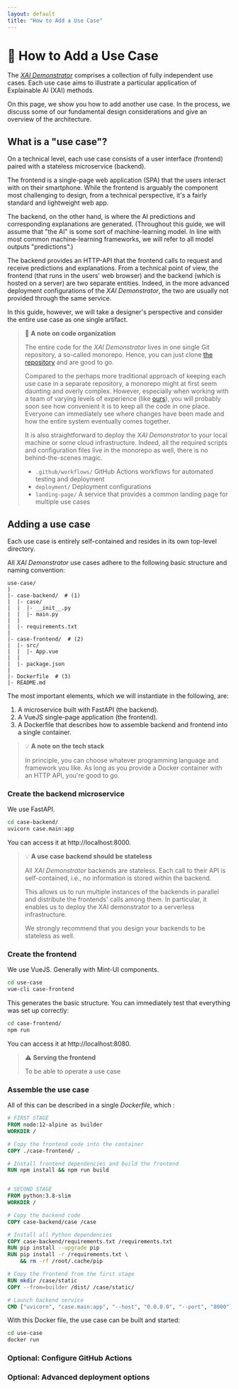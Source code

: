 ```yaml
---
layout: default
title: "How to Add a Use Case"
---
```


# 🔧 How to Add a Use Case

The [_XAI Demonstrator_](https://xai-demonstrator.github.io/) comprises a collection of fully independent use cases.
Each use case aims to illustrate a particular application of Explainable AI (XAI) methods.

On this page, we show you how to add another use case.
In the process, we discuss some of our fundamental design considerations and give an overview of the architecture. 

## What is a "use case"?

On a technical level, each use case consists of a user interface (frontend) paired with a stateless microservice (backend).

The frontend is a single-page web application (SPA) that the users interact with on their smartphone.
While the frontend is arguably the component most challenging to design, from a technical perspective, it's a fairly standard and lightweight web app.

The backend, on the other hand, is where the AI predictions and corresponding explanations are generated.
(Throughout this guide, we will assume that "the AI" is some sort of machine-learning model. 
In line with most common machine-learning frameworks, we will refer to all model outputs "predictions".)

The backend provides an HTTP-API that the frontend calls to request and receive predictions and explanations.
From a technical point of view, the frontend (that runs in the users' web browser) and the backend (which is hosted on a server) are two separate entities.
Indeed, in the more advanced deployment configurations of the _XAI Demonstrator_, the two are usually not provided through the same service.

In this guide, however, we will take a designer's perspective and consider the entire use case as one single artifact.

> 🔎 **A note on code organization**
>
> The entire code for the _XAI Demonstrator_ lives in one single Git repository, a so-called monorepo.
> Hence, you can just clone [the repository](https://www.github.com/xai-demonstrator/xai-demonstrator) and are good to go.
> 
> Compared to the perhaps more traditional approach of keeping each use case in a separate repository, a monorepo might at first seem daunting and overly complex.
> However, especially when working with a team of varying levels of experience (like [ours](/#Team)), you will probably soon see how convenient it is to keep all the code in one place.
> Everyone can immediately see where changes have been made and how the entire system eventually comes together.
> 
> It is also straightforward to deploy the _XAI Demonstrator_ to your local machine or some cloud infrastructure.
> Indeed, all the required scripts and configuration files live in the monorepo as well, there is no behind-the-scenes magic.
> 
> - `.github/workflows/` GitHub Actions workflows for automated testing and deployment
> - `deployment/` Deployment configurations
> - `landing-page/` A service that provides a common landing page for multiple use cases

## Adding a use case

Each use case is entirely self-contained and resides in its own top-level directory.


All _XAI Demonstrator_ use cases adhere to the following basic structure and naming convention:
```
use-case/
|
|- case-backend/  # (1)
|  |- case/
|  |  |- __init__.py
|  |  |- main.py
|  |
|  |- requirements.txt
|      
|- case-frontend/  # (2)
|  |- src/
|  |  |- App.vue
|  |
|  |- package.json
|     
|- Dockerfile  # (3)
|- README.md
```
The most important elements, which we will instantiate in the following, are:
1. A microservice built with FastAPI (the backend).
2. A VueJS single-page application (the frontend).
3. A Dockerfile that describes how to assemble backend and frontend into a single container.

> 💡 **A note on the tech stack**
> 
> In principle, you can choose whatever programming language and framework you like.
> As long as you provide a Docker container with an HTTP API, you're good to go.

### Create the backend microservice

We use FastAPI.

```bash
cd case-backend/
uvicorn case.main:app
```

You can access it at http://localhost:8000.

> 💡 **A use case backend should be stateless**
> 
> All _XAI Demonstrator_ backends are stateless.
> Each call to their API is self-contained, i.e., no information is stored within the backend.
> 
> This allows us to run multiple instances of the backends in parallel and distribute the frontends' calls among them.
> In particular, it enables us to deploy the XAI demonstrator to a serverless infrastructure.
> 
> We strongly recommend that you design your backends to be stateless as well.

### Create the frontend

We use VueJS. Generally with Mint-UI components.

```bash
cd use-case
vue-cli case-frontend
```

This generates the basic structure.
You can immediately test that everything was set up correctly:
```bash
cd case-frontend/
npm run
```
You can access it at http://localhost:8080.

> ⚠ **Serving the frontend**
> 
> To be able to operate a use case 

### Assemble the use case

All of this can be described in a single _Dockerfile_, which :

```dockerfile
# FIRST STAGE
FROM node:12-alpine as builder
WORKDIR /

# Copy the frontend code into the container
COPY ./case-frontend/ .

# Install frontend dependencies and build the frontend
RUN npm install && npm run build


# SECOND STAGE
FROM python:3.8-slim
WORKDIR /

# Copy the backend code
COPY case-backend/case /case

# Install all Python dependencies
COPY case-backend/requirements.txt /requirements.txt
RUN pip install --upgrade pip
RUN pip install -r /requirements.txt \
    && rm -rf /root/.cache/pip

# Copy the frontend from the first stage
RUN mkdir /case/static
COPY --from=builder /dist/ /case/static/

# Launch backend service
CMD ["uvicorn", "case.main:app", "--host", "0.0.0.0", "--port", "8000"]
```

With this Docker file, the use case can be built and started:
```bash
cd use-case
docker run
```

### Optional: Configure GitHub Actions

### Optional: Advanced deployment options
